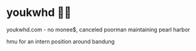 <!-- <img src="https://c.tenor.com/S61VCO73mOAAAAAj/linux-tux.gif" height="200" /> <img src="https://media.giphy.com/media/ZFLRXCLdais6IwF5wh/giphy.gif" height="200" /> -->

<!-- https://media3.giphy.com/media/eIfr9oo1UIdvIiARDL/giphy.gif -->
<!-- https://media.giphy.com/media/3o85xoi6nNqJQJ95Qc/giphy.gif -->

# youkwhd 🦐✨

youkwhd.com - no monee$, canceled poorman maintaining pearl harbor

hmu for an intern position around bandung
